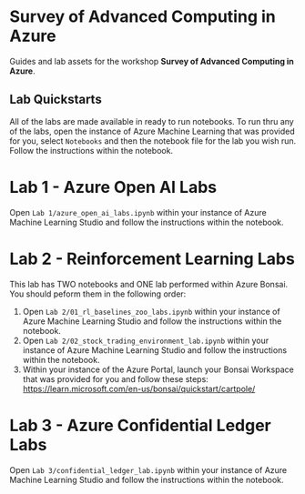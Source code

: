 # Survey of Advanced Computing in Azure
Guides and lab assets for the workshop **Survey of Advanced Computing in Azure**.

## Lab Quickstarts
All of the labs are made available in ready to run notebooks. 
To run thru any of the labs, open the instance of Azure Machine Learning that was provided for you, select `Notebooks` and then  the notebook file for the lab you wish run. Follow the instructions within the notebook.
# Lab 1 - Azure Open AI Labs
Open `Lab 1/azure_open_ai_labs.ipynb` within your instance of Azure Machine Learning Studio and follow the instructions within the notebook.

# Lab 2 - Reinforcement Learning Labs
This lab has TWO notebooks and ONE lab performed within Azure Bonsai. You should peform them in the following order:
1. Open `Lab 2/01_rl_baselines_zoo_labs.ipynb` within your instance of Azure Machine Learning Studio and follow the instructions within the notebook.
2. Open `Lab 2/02_stock_trading_environment_lab.ipynb` within your instance of Azure Machine Learning Studio and follow the instructions within the notebook.
3. Within your instance of the Azure Portal, launch your Bonsai Workspace that was provided for you and follow these steps: https://learn.microsoft.com/en-us/bonsai/quickstart/cartpole/ 
# Lab 3 - Azure Confidential Ledger Labs
Open `Lab 3/confidential_ledger_lab.ipynb` within your instance of Azure Machine Learning Studio and follow the instructions within the notebook.

